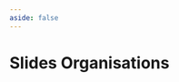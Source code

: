```yaml
---
aside: false
---
```


# Slides Organisations

<ClientOnly>
<SlidesDeck src="organisations" />
</ClientOnly>